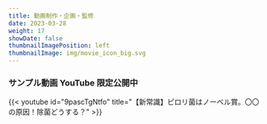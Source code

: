 ```yaml
---
title: 動画制作・企画・監修 
date: 2023-03-28
weight: 17
showDate: false
thumbnailImagePosition: left
thumbnailImage: img/movie_icon_big.svg
---
```


### サンプル動画 **YouTube** 限定公開中

{{< youtube 
id="9pascTgNtfo" title="【新常識】ピロリ菌はノーベル賞。〇〇の原因！除菌どうする？" >}}
